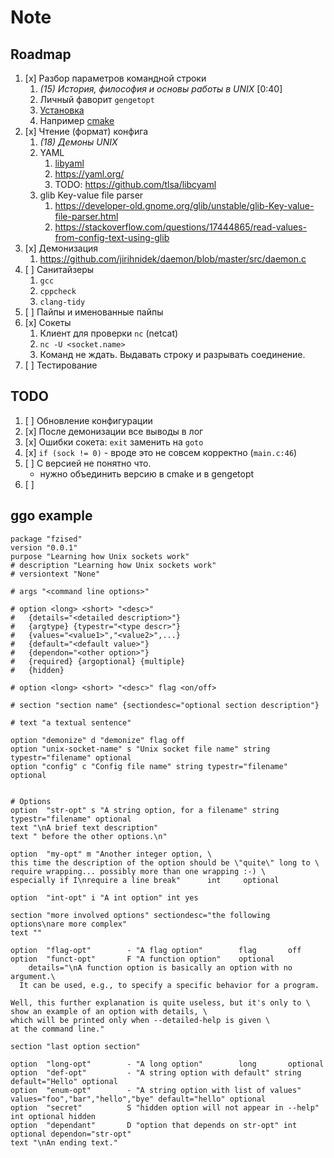 # Note


## Roadmap

1. [x] Разбор параметров командной строки
   1. *(15) История, философия и основы работы в UNIX* [0:40]
   2. Личный фаворит `gengetopt`
   3. [Установка](https://www.gnu.org/software/gengetopt/gengetopt.html)
   4. Например [cmake](https://github.com/SimonRit/RTK/blob/master/cmake/FindGengetopt.cmake)
2. [x] Чтение (формат) конфига
   1. *(18) Демоны UNIX*
   2. YAML
      1. [libyaml](https://github.com/yaml/libyaml)
      2. https://yaml.org/
      3. TODO: https://github.com/tlsa/libcyaml
   3. glib Key-value file parser
      1. https://developer-old.gnome.org/glib/unstable/glib-Key-value-file-parser.html
      2. https://stackoverflow.com/questions/17444865/read-values-from-config-text-using-glib
3. [x] Демонизация
   1. https://github.com/jirihnidek/daemon/blob/master/src/daemon.c
4. [ ] Санитайзеры
   1. `gcc`
   2. `cppcheck`
   3. `clang-tidy`
5. [ ] Пайпы и именованные пайпы
6. [x] Сокеты
   1. Клиент для проверки `nc` (netcat)
   2. `nc -U <socket.name>`
   3. Команд не ждать. Выдавать строку и разрывать соединение.
7. [ ] Тестирование

## TODO

1. [ ] Обновление конфигурации
2. [x] После демонизации все выводы в лог
3. [x] Ошибки сокета: `exit` заменить на `goto`
4. [x] `if (sock != 0)` - вроде это не совсем корректно (`main.c:46`)
5. [ ] С версией не понятно что.
   - нужно объединить версию в cmake и в gengetopt
6. [ ]

## ggo example

```
package "fzised"
version "0.0.1"
purpose "Learning how Unix sockets work"
# description "Learning how Unix sockets work"
# versiontext "None"

# args "<command line options>"

# option <long> <short> "<desc>"
# 	{details="<detailed description>"}
# 	{argtype} {typestr="<type descr>"}
# 	{values="<value1>","<value2>",...}
# 	{default="<default value>"}
#	{dependon="<other option>"}
#	{required} {argoptional} {multiple}
#	{hidden}

# option <long> <short> "<desc>" flag <on/off>

# section "section name" {sectiondesc="optional section description"}

# text "a textual sentence"

option "demonize" d "demonize" flag off
option "unix-socket-name" s "Unix socket file name" string typestr="filename" optional
option "config" c "Config file name" string typestr="filename" optional


# Options
option  "str-opt" s "A string option, for a filename" string typestr="filename" optional
text "\nA brief text description"
text " before the other options.\n"

option  "my-opt" m "Another integer option, \
this time the description of the option should be \"quite\" long to \
require wrapping... possibly more than one wrapping :-) \
especially if I\nrequire a line break"      int     optional

option  "int-opt" i "A int option" int yes

section "more involved options" sectiondesc="the following options\nare more complex"
text ""

option  "flag-opt"        - "A flag option"        flag       off
option  "funct-opt"       F "A function option"    optional 
    details="\nA function option is basically an option with no argument.\
  It can be used, e.g., to specify a specific behavior for a program.

Well, this further explanation is quite useless, but it's only to \
show an example of an option with details, \
which will be printed only when --detailed-help is given \
at the command line."

section "last option section"

option  "long-opt"        - "A long option"        long       optional
option  "def-opt"         - "A string option with default" string default="Hello" optional
option  "enum-opt"        - "A string option with list of values" values="foo","bar","hello","bye" default="hello" optional
option  "secret"          S "hidden option will not appear in --help" int optional hidden
option  "dependant"       D "option that depends on str-opt" int optional dependon="str-opt"
text "\nAn ending text."
```